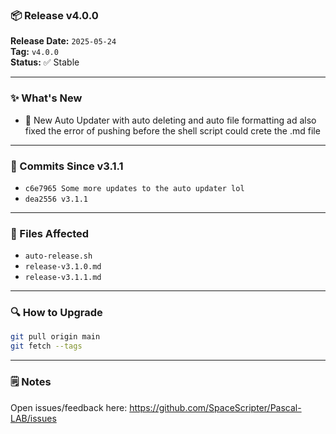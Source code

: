 ### 📦 Release v4.0.0

**Release Date:** `2025-05-24`  
**Tag:** `v4.0.0`  
**Status:** ✅ Stable

---

### ✨ What's New
- 🔧 New Auto Updater with auto deleting and auto file formatting ad also fixed the error of pushing before the shell script could crete the .md file

---

### 🧾 Commits Since v3.1.1
- `c6e7965 Some more updates to the auto updater lol`
- `dea2556 v3.1.1`

---

### 📁 Files Affected
- `auto-release.sh`
- `release-v3.1.0.md`
- `release-v3.1.1.md`

---

### 🔍 How to Upgrade
```bash
git pull origin main
git fetch --tags
```

---

### 🗒️ Notes
Open issues/feedback here: <https://github.com/SpaceScripter/Pascal-LAB/issues>
